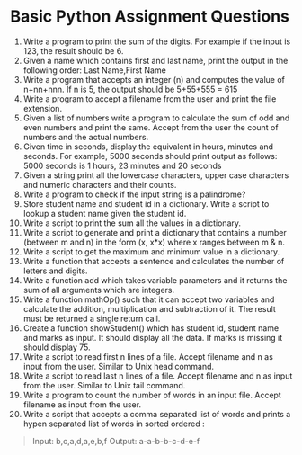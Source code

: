 # Basic Python Assignment Questions

1) Write a program to print the sum of the digits. For example if the input is 123, the 
result should be 6.
2) Given a name which contains first and last name, print the output in the following 
order:
Last Name,First Name
3) Write a program that accepts an integer (n) and computes the value of n+nn+nnn.
If n is 5, the output should be 5+55+555 = 615
4) Write a program to accept a filename from the user and print the file extension.
5) Given a list of numbers write a program to calculate the sum of odd and even 
numbers and print the same. Accept from the user the count of numbers and the actual 
numbers.
6) Given time in seconds, display the equivalent in hours, minutes and seconds. 
For example, 5000 seconds should print output as follows: 5000 seconds is 1 hours, 
23 minutes and 20 seconds
7) Given a string print all the lowercase characters, upper case characters and numeric 
characters and their counts.
8) Write a program to check if the input string is a palindrome?
9) Store student name and student id in a dictionary. Write a script to lookup a student 
name given the student id.
10) Write a script to print the sum all the values in a dictionary.
11) Write a script to generate and print a dictionary that contains a number (between m 
and n) in the form (x, x*x) where x ranges between m & n.
12) Write a script to get the maximum and minimum value in a dictionary.
13) Write a function that accepts a sentence and calculates the number of letters and 
digits.
14) Write a function add which takes variable parameters and it returns the sum of all 
arguments which are integers.
15) Write a function mathOp() such that it can accept two variables and calculate the 
addition, multiplication and subtraction of it. The result must be returned a single 
return call.
16) Create a function showStudent() which has student id, student name and marks as 
input. It should display all the data. If marks is missing it should display 75.
17) Write a script to read first n lines of a file. Accept filename and n as input from the 
user. Similar to Unix head command.
18) Write a script to read last n lines of a file. Accept filename and n as input from the 
user. Similar to Unix tail command.
19) Write a program to count the number of words in an input file. Accept filename as 
input from the user.
20) Write a script that accepts a comma separated list of words and prints a hypen 
separated list of words in sorted ordered :
> Input: b,c,a,d,a,e,b,f
> Output: a-a-b-b-c-d-e-f
